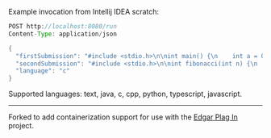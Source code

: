 Example invocation from Intellij IDEA scratch:

```java
POST http://localhost:8080/run
Content-Type: application/json

{
  "firstSubmission": "#include <stdio.h>\n\nint main() {\n    int a = 0, b = 1;\n\n    while (a <= 100) {\n        printf(\"%d \", a);\n        int next = a + b;\n        a = b;\n        b = next;\n    }\n\n    return 0;\n}",
  "secondSubmission": "#include <stdio.h>\n\nint fibonacci(int n) {\n    if (n <= 1) return n;\n    return fibonacci(n - 1) + fibonacci(n - 2);\n}\n\nint main() {\n    int i = 0;\n    while (1) {\n        int fib = fibonacci(i);\n        if (fib > 100) break;\n        printf(\"%d \", fib);\n        i++;\n    }\n\n    return 0;\n}",
  "language": "c"
}
```

Supported languages: text, java, c, cpp, python, typescript, javascript.

---

Forked to add containerization support for use with the [Edgar Plag In](https://gitlab.com/edgar-group/private/edgar-plag-in) project.
